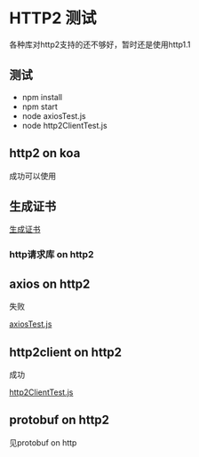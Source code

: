 # HTTP2 测试

各种库对http2支持的还不够好，暂时还是使用http1.1

## 测试

* npm install
* npm start
* node axiosTest.js
* node http2ClientTest.js

## http2 on koa

成功可以使用

## 生成证书

[生成证书](./cert)

### http请求库 on http2

## axios on http2

失败

[axiosTest.js](./axiosTest.js)

## http2client on http2

成功

[http2ClientTest.js](./http2ClientTest.js)

## protobuf on http2

见protobuf on http
